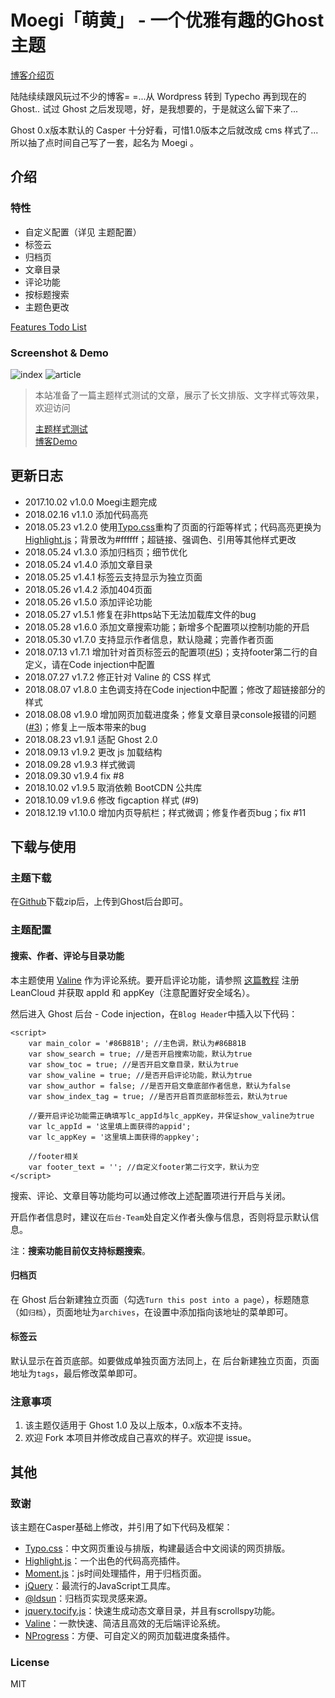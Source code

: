 # Moegi「萌黄」 - 一个优雅有趣的Ghost主题

[博客介绍页](https://blog.ddiu.site/ghost-theme-moegi/)

陆陆续续跟风玩过不少的博客= =...从 Wordpress 转到 Typecho 再到现在的 Ghost..
试过 Ghost 之后发现嗯，好，是我想要的，于是就这么留下来了...

Ghost 0.x版本默认的 Casper 十分好看，可惜1.0版本之后就改成 cms 样式了...
所以抽了点时间自己写了一套，起名为 Moegi 。

## 介绍

### 特性

* 自定义配置（详见 主题配置）
* 标签云
* 归档页
* 文章目录
* 评论功能
* 按标题搜索
* 主题色更改

[Features Todo List](https://github.com/ddiu8081/ghost-theme-Moegi/issues/2)

### Screenshot & Demo

![index](http://ostfcwjy3.bkt.clouddn.com/18-8-7/69498520.jpg)
![article](http://ostfcwjy3.bkt.clouddn.com/18-8-7/58083094.jpg)

> 本站准备了一篇主题样式测试的文章，展示了长文排版、文字样式等效果，欢迎访问
>  
> [主题样式测试](https://blog.ddiu.site/theme-test/)  
> [博客Demo](https://blog.ddiu.site)

## 更新日志

* 2017.10.02 v1.0.0 Moegi主题完成
* 2018.02.16 v1.1.0 添加代码高亮
* 2018.05.23 v1.2.0 使用[Typo.css](https://typo.sofi.sh/)重构了页面的行距等样式；代码高亮更换为[Highlight.js](https://highlightjs.org/)；背景改为#ffffff；超链接、强调色、引用等其他样式更改
* 2018.05.24 v1.3.0 添加归档页；细节优化
* 2018.05.24 v1.4.0 添加文章目录
* 2018.05.25 v1.4.1 标签云支持显示为独立页面
* 2018.05.26 v1.4.2 添加404页面
* 2018.05.26 v1.5.0 添加评论功能
* 2018.05.27 v1.5.1 修复在非https站下无法加载库文件的bug
* 2018.05.28 v1.6.0 添加文章搜索功能；新增多个配置项以控制功能的开启
* 2018.05.30 v1.7.0 支持显示作者信息，默认隐藏；完善作者页面
* 2018.07.13 v1.7.1 增加针对首页标签云的配置项([#5](https://github.com/ddiu8081/ghost-theme-Moegi/issues/5))；支持footer第二行的自定义，请在Code injection中配置
* 2018.07.27 v1.7.2 修正针对 Valine 的 CSS 样式
* 2018.08.07 v1.8.0 主色调支持在Code injection中配置；修改了超链接部分的样式
* 2018.08.08 v1.9.0 增加网页加载进度条；修复文章目录console报错的问题([#3](https://github.com/ddiu8081/ghost-theme-Moegi/issues/3))；修复上一版本带来的bug
* 2018.08.23 v1.9.1 适配 Ghost 2.0
* 2018.09.13 v1.9.2 更改 js 加载结构
* 2018.09.28 v1.9.3 样式微调
* 2018.09.30 v1.9.4 fix #8
* 2018.10.02 v1.9.5 取消依赖 BootCDN 公共库
* 2018.10.09 v1.9.6 修改 figcaption 样式 (#9)
* 2018.12.19 v1.10.0 增加内页导航栏；样式微调；修复作者页bug；fix #11

## 下载与使用

### 主题下载

在[Github](https://github.com/ddiu8081/ghost-theme-Moegi)下载zip后，上传到Ghost后台即可。

### 主题配置

#### 搜索、作者、评论与目录功能

本主题使用 [Valine](https://valine.js.org/) 作为评论系统。要开启评论功能，请参照 [这篇教程](https://valine.js.org/quickstart/#appidappkey) 注册 LeanCloud 并获取 appId 和 appKey（注意配置好安全域名）。

然后进入 Ghost 后台 - Code injection，在`Blog Header`中插入以下代码：

```
<script>
    var main_color = '#86B81B'; //主色调，默认为#86B81B
    var show_search = true; //是否开启搜索功能，默认为true
    var show_toc = true; //是否开启文章目录，默认为true
    var show_valine = true; //是否开启评论功能，默认为true
    var show_author = false; //是否开启文章底部作者信息，默认为false
    var show_index_tag = true; //是否开启首页底部标签云，默认为true
    
    //要开启评论功能需正确填写lc_appId与lc_appKey，并保证show_valine为true
    var lc_appId = '这里填上面获得的appid';
    var lc_appKey = '这里填上面获得的appkey';

    //footer相关
    var footer_text = ''; //自定义footer第二行文字，默认为空
</script>
```

搜索、评论、文章目等功能均可以通过修改上述配置项进行开启与关闭。

开启作者信息时，建议在`后台-Team`处自定义作者头像与信息，否则将显示默认信息。

注：**搜索功能目前仅支持标题搜索**。

#### 归档页

在 Ghost 后台新建独立页面（勾选`Turn this post into a page`），标题随意（如`归档`），页面地址为`archives`，在设置中添加指向该地址的菜单即可。

#### 标签云

默认显示在首页底部。如要做成单独页面方法同上，在 后台新建独立页面，页面地址为`tags`，最后修改菜单即可。

### 注意事项

1. 该主题仅适用于 Ghost 1.0 及以上版本，0.x版本不支持。
2. 欢迎 Fork 本项目并修改成自己喜欢的样子。欢迎提 issue。

## 其他

### 致谢

该主题在Casper基础上修改，并引用了如下代码及框架：

* [Typo.css](https://github.com/sofish/typo.css)：中文网页重设与排版，构建最适合中文阅读的网页排版。
* [Highlight.js](https://highlightjs.org/)：一个出色的代码高亮插件。
* [Moment.js](http://momentjs.cn/)：js时间处理插件，用于归档页面。
* [jQuery](https://jquery.com/)：最流行的JavaScript工具库。
* [@ldsun](https://ldsun.com/2016/07/23/ghost-archives/)：归档页实现灵感来源。
* [jquery.tocify.js](https://github.com/gfranko/jquery.tocify.js)：快速生成动态文章目录，并且有scrollspy功能。
* [Valine](https://valine.js.org/)：一款快速、简洁且高效的无后端评论系统。
* [NProgress](https://github.com/rstacruz/nprogress/)：方便、可自定义的网页加载进度条插件。

### License

MIT
